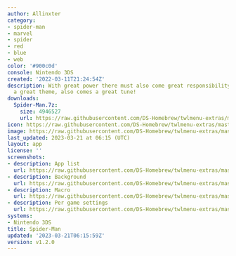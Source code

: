 ```yaml
---
author: Allinxter
category:
- spider-man
- marvel
- spider
- red
- blue
- web
color: '#900c0d'
console: Nintendo 3DS
created: '2022-03-11T21:24:54Z'
description: With great power there must also come great responsibility. And with
  a great theme, also comes a great tune!
downloads:
  Spider-Man.7z:
    size: 4946527
    url: https://raw.githubusercontent.com/DS-Homebrew/twlmenu-extras/master/_nds/TWiLightMenu/3dsmenu/themes/Spider-Man.7z
icon: https://raw.githubusercontent.com/DS-Homebrew/twlmenu-extras/master/_nds/TWiLightMenu/3dsmenu/themes/meta/Spider-Man/icon.png
image: https://raw.githubusercontent.com/DS-Homebrew/twlmenu-extras/master/_nds/TWiLightMenu/3dsmenu/themes/meta/Spider-Man/icon.png
last_updated: 2023-03-21 at 06:15 (UTC)
layout: app
license: ''
screenshots:
- description: App list
  url: https://raw.githubusercontent.com/DS-Homebrew/twlmenu-extras/master/_nds/TWiLightMenu/3dsmenu/themes/meta/Spider-Man/screenshots/App-list.png
- description: Background
  url: https://raw.githubusercontent.com/DS-Homebrew/twlmenu-extras/master/_nds/TWiLightMenu/3dsmenu/themes/meta/Spider-Man/screenshots/Background.png
- description: Macro
  url: https://raw.githubusercontent.com/DS-Homebrew/twlmenu-extras/master/_nds/TWiLightMenu/3dsmenu/themes/meta/Spider-Man/screenshots/Macro.png
- description: Per game settings
  url: https://raw.githubusercontent.com/DS-Homebrew/twlmenu-extras/master/_nds/TWiLightMenu/3dsmenu/themes/meta/Spider-Man/screenshots/Per-game-settings.png
systems:
- Nintendo 3DS
title: Spider-Man
updated: '2023-03-21T06:15:59Z'
version: v1.2.0
---
```

